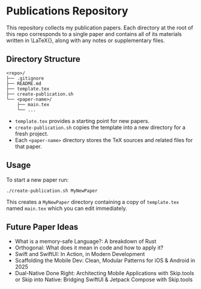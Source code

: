 # Publications Repository

This repository collects my publication papers. Each directory at the root of
this repo corresponds to a single paper and contains all of its materials
written in \LaTeX{}, along with any notes or supplementary files.

## Directory Structure

```
<repo>/
├── .gitignore
├── README.md
├── template.tex
├── create-publication.sh
└── <paper-name>/
    ├── main.tex
    └── ...
```

- `template.tex` provides a starting point for new papers.
- `create-publication.sh` copies the template into a new directory for a fresh project.
- Each `<paper-name>` directory stores the TeX sources and related files for that paper.

## Usage

To start a new paper run:

```
./create-publication.sh MyNewPaper
```

This creates a `MyNewPaper` directory containing a copy of `template.tex` named
`main.tex` which you can edit immediately.

## Future Paper Ideas

- What is a memory-safe Language?: A breakdown of Rust
- Orthogonal: What does it mean in code and how to apply it?
- Swift and SwiftUI: In Action, in Modern Development
- Scaffolding the Mobile Dev: Clean, Modular Patterns for iOS & Android in 2025
- Dual-Native Done Right: Architecting Mobile Applications with Skip.tools or Skip into Native: Bridging SwiftUI & Jetpack Compose with Skip.tools
